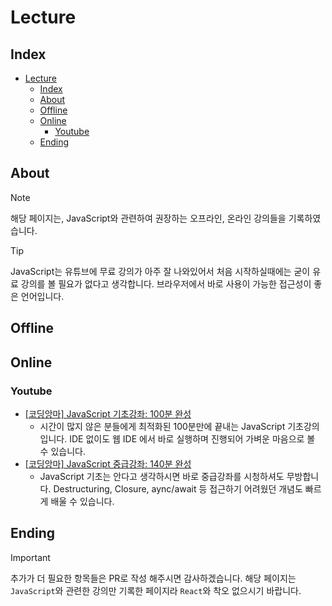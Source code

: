 # Lecture

## Index

- [Lecture](#lecture)
  - [Index](#index)
  - [About](#about)
  - [Offline](#offline)
  - [Online](#online)
    - [Youtube](#Youtube)
  - [Ending](#ending)

## About

> [!NOTE]
> 해당 페이지는, JavaScript와 관련하여 권장하는 오프라인, 온라인 강의들을 기록하였습니다.

> [!TIP]
> JavaScript는 유튜브에 무료 강의가 아주 잘 나와있어서 처음 시작하실때에는 굳이 유료 강의를 볼 필요가 없다고 생각합니다. 브라우저에서 바로 사용이 가능한 접근성이 좋은 언어입니다.

## Offline

## Online

### Youtube

- [[코딩앙마] JavaScript 기초강좌: 100분 완성](https://www.youtube.com/watch?v=KF6t61yuPCY)
  - 시간이 많지 않은 분들에게 최적화된 100분만에 끝내는 JavaScript 기초강의 입니다. IDE 없이도 웹 IDE 에서 바로 실행하며 진행되어 가벼운 마음으로 볼 수 있습니다.
- [[코딩앙마] JavaScript 중급강좌: 140분 완성](https://www.youtube.com/watch?v=4_WLS9Lj6n4&t=1s)
  - JavaScript 기초는 안다고 생각하시면 바로 중급강좌를 시청하셔도 무방합니다. Destructuring, Closure, aync/await 등 접근하기 어려웠던 개념도 빠르게 배울 수 있습니다.

## Ending

> [!IMPORTANT]
> 추가가 더 필요한 항목들은 PR로 작성 해주시면 감사하겠습니다.
> 해당 페이지는 `JavaScript`와 관련한 강의만 기록한 페이지라 `React`와 착오 없으시기 바랍니다.
